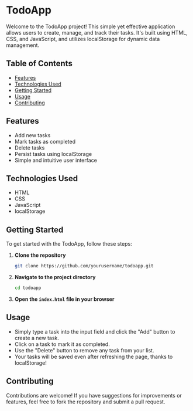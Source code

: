 # TodoApp

Welcome to the TodoApp project! This simple yet effective application allows users to create, manage, and track their tasks. It's built using HTML, CSS, and JavaScript, and utilizes localStorage for dynamic data management.

## Table of Contents

-   [Features](#features)
-   [Technologies Used](#technologies-used)
-   [Getting Started](#getting-started)
-   [Usage](#usage)
-   [Contributing](#contributing)

## Features

-   Add new tasks
-   Mark tasks as completed
-   Delete tasks
-   Persist tasks using localStorage
-   Simple and intuitive user interface

## Technologies Used

-   HTML
-   CSS
-   JavaScript
-   localStorage

## Getting Started

To get started with the TodoApp, follow these steps:

1. **Clone the repository**

    ```bash
    git clone https://github.com/yourusername/todoapp.git
    ```

2. **Navigate to the project directory**

    ```bash
    cd todoapp
    ```

3. **Open the `index.html` file in your browser**

## Usage

-   Simply type a task into the input field and click the "Add" button to create a new task.
-   Click on a task to mark it as completed.
-   Use the "Delete" button to remove any task from your list.
-   Your tasks will be saved even after refreshing the page, thanks to localStorage!

## Contributing

Contributions are welcome! If you have suggestions for improvements or features, feel free to fork the repository and submit a pull request.
